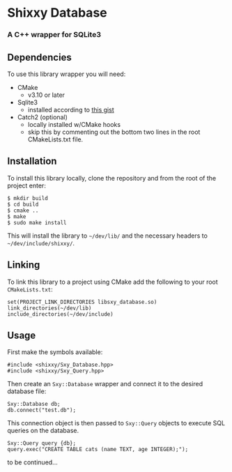 # Shixxy Database
### A C++ wrapper for SQLite3

## Dependencies
To use this library wrapper you will need:
- CMake
    - v3.10 or later
- Sqlite3
    - installed according to [this gist](https://gist.github.com/Chrinkus/85a1db14b74460699dae60dfb541e50c)
- Catch2 (optional)
    - locally installed w/CMake hooks
    - skip this by commenting out the bottom two lines in the root CMakeLists.txt file.

## Installation
To install this library locally, clone the repository and from the root of the project enter:
```
$ mkdir build
$ cd build
$ cmake ..
$ make
$ sudo make install
```
This will install the library to `~/dev/lib/` and the necessary headers to `~/dev/include/shixxy/`. 

## Linking
To link this library to a project using CMake add the following to your root `CMakeLists.txt`:
```
set(PROJECT_LINK_DIRECTORIES libsxy_database.so)
link_directories(~/dev/lib)
include_directories(~/dev/include)
```

## Usage
First make the symbols available:
```
#include <shixxy/Sxy_Database.hpp>
#include <shixxy/Sxy_Query.hpp>
```
Then create an `Sxy::Database` wrapper and connect it to the desired database file:
```
Sxy::Database db;
db.connect("test.db");
```
This connection object is then passed to `Sxy::Query` objects to execute SQL queries on the database.
```
Sxy::Query query {db};
query.exec("CREATE TABLE cats (name TEXT, age INTEGER);");
```

to be continued...
